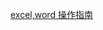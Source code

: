 [excel,word 操作指南](https://www.bilibili.com/video/BV1ko4y1B7z2/?spm_id_from=333.1007.tianma.7-4-26.click&vd_source=3d9e9a0e7677ae790c38995a8e2d121a)